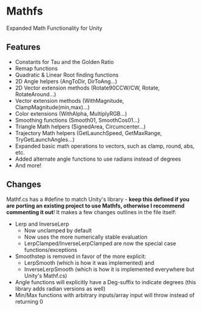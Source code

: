 # Mathfs
Expanded Math Functionality for Unity

## Features
 - Constants for Tau and the Golden Ratio
 - Remap functions
 - Quadratic & Linear Root finding functions
 - 2D Angle helpers (AngToDir, DirToAng...)
 - 2D Vector extension methods (Rotate90CCW/CW, Rotate, RotateAround...)
 - Vector extension methods (WithMagnitude, ClampMagnitude(min,max)...)
 - Color extensions (WithAlpha, MultiplyRGB...)
 - Smoothing functions (Smooth01, SmoothCos01...)
 - Triangle Math helpers (SignedArea, Circumcenter...)
 - Trajectory Math helpers (GetLaunchSpeed, GetMaxRange, TryGetLaunchAngles...)
 - Expanded basic math operations to vectors, such as clamp, round, abs, etc.
 - Added alternate angle functions to use radians instead of degrees
 - And more!

## Changes
Mathf.cs has a #define to match Unity's library - **keep this defined if you are porting an existing project to use Mathfs, otherwise I recommend commenting it out**! It makes a few changes outlines in the file itself:
 - Lerp and InverseLerp
   - Now unclamped by default
   - Now uses the more numerically stable evaluation
   - LerpClamped/InverseLerpClamped are now the special case functions/exceptions
 - Smoothstep is removed in favor of the more explicit:
   - LerpSmooth (which is how it was implemented) and
   - InverseLerpSmooth (which is how it is implemented everywhere but Unity's Mathf.cs)
 - Angle functions will explicitly have a Deg-suffix to indicate degrees (this library adds radian versions as well)
 - Min/Max functions with arbitrary inputs/array input will throw instead of returning 0
